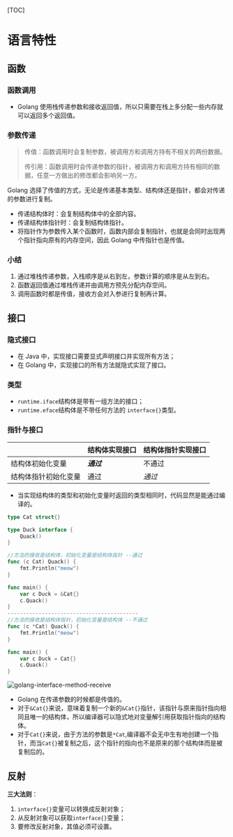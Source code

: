 [TOC]

# 语言特性

## 函数

### 函数调用

- Golang 使用栈传递参数和接收返回值，所以只需要在栈上多分配一些内存就可以返回多个返回值。

### 参数传递

> 传值：函数调用时会复制参数，被调用方和调用方持有不相关的两份数据。
>
> 传引用：函数调用时会传递参数的指针，被调用方和调用方持有相同的数据，任意一方做出的修改都会影响另一方。

Golang 选择了传值的方式，无论是传递基本类型、结构体还是指针，都会对传递的参数进行复制。

- 传递结构体时：会复制结构体中的全部内容。
- 传递结构体指针时：会复制结构体指针。
- 将指针作为参数传入某个函数时，函数内部会复制指针，也就是会同时出现两个指针指向原有的内存空间，因此 Golang 中传指针也是传值。

### 小结

1. 通过堆栈传递参数，入栈顺序是从右到左，参数计算的顺序是从左到右。
2. 函数返回值通过堆栈传递并由调用方预先分配内存空间。
3. 调用函数时都是传值，接收方会对入参进行复制再计算。

## 接口

### 隐式接口

- 在 Java 中，实现接口需要显式声明接口并实现所有方法；
- 在 Golang 中，实现接口的所有方法就隐式实现了接口。

### 类型

- `runtime.iface`结构体是带有一组方法的接口；
- `runtime.eface`结构体是不带任何方法的 `interface{}`类型。

### 指针与接口

|                      | 结构体实现接口 | 结构体指针实现接口 |
| -------------------- | -------------- | ------------------ |
| 结构体初始化变量     | ***通过***     | 不通过             |
| 结构体指针初始化变量 | 通过           | *通过*             |

- 当实现结构体的类型和初始化变量时返回的类型相同时，代码显然是能通过编译的。

```go
type Cat struct{}

type Duck interface {
	Quack()
}

//方法的接收是结构体，初始化变量是结构体指针 --通过
func (c Cat) Quack() {
    fmt.Println("meow")
}

func main() {
    var c Duck = &Cat{}
    c.Quack()
}
------------------------------------------
//方法的接收是结构体指针，初始化变量是结构体 --不通过
func (c *Cat) Quack() {
    fmt.Println("meow")
}

func main() {
    var c Duck = Cat{}
    c.Quack()
}

```

<img src="https://cdn.jsdelivr.net/gh/Bruce0hh/Bruce0hh.github.io/pic-bed/golang-interface-method-receiver.png" alt="golang-interface-method-receive"  />

- Golang 在传递参数的时候都是传值的。
- 对于`&Cat{}`来说，意味着复制一个新的`&Cat{}`指针，该指针与原来指针指向相同且唯一的结构体，所以编译器可以隐式地对变量解引用获取指针指向的结构体。
- 对于`Cat{}`来说，由于方法的参数是`*Cat`,编译器不会无中生有地创建一个指针，而当`Cat{}`被复制之后，这个指针的指向也不是原来的那个结构体而是被复制后的。

## 反射

**三大法则**：

1. `interface{}`变量可以转换成反射对象；
2. 从反射对象可以获取`interface{}`变量；
3. 要修改反射对象，其值必须可设置。